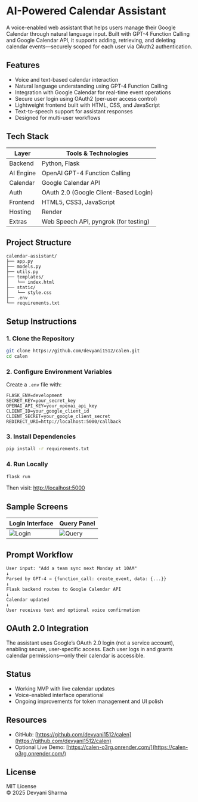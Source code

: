 # AI-Powered Calendar Assistant

A voice-enabled web assistant that helps users manage their Google Calendar through natural language input. Built with GPT-4 Function Calling and Google Calendar API, it supports adding, retrieving, and deleting calendar events—securely scoped for each user via OAuth2 authentication.

## Features

- Voice and text-based calendar interaction
- Natural language understanding using GPT-4 Function Calling
- Integration with Google Calendar for real-time event operations
- Secure user login using OAuth2 (per-user access control)
- Lightweight frontend built with HTML, CSS, and JavaScript
- Text-to-speech support for assistant responses
- Designed for multi-user workflows

## Tech Stack

| Layer      | Tools & Technologies                       |
|------------|--------------------------------------------|
| Backend    | Python, Flask                              |
| AI Engine  | OpenAI GPT-4 Function Calling              |
| Calendar   | Google Calendar API                        |
| Auth       | OAuth 2.0 (Google Client-Based Login)      |
| Frontend   | HTML5, CSS3, JavaScript                    |
| Hosting    |  Render                                    |
| Extras     | Web Speech API, pyngrok (for testing)      |

## Project Structure

```
calendar-assistant/
├── app.py
├── models.py
├── utils.py
├── templates/
│   └── index.html
├── static/
│   └── style.css
├── .env
└── requirements.txt
```

## Setup Instructions

### 1. Clone the Repository
```bash
git clone https://github.com/devyani1512/calen.git
cd calen
```

### 2. Configure Environment Variables
Create a `.env` file with:
```
FLASK_ENV=development
SECRET_KEY=your_secret_key
OPENAI_API_KEY=your_openai_api_key
CLIENT_ID=your_google_client_id
CLIENT_SECRET=your_google_client_secret
REDIRECT_URI=http://localhost:5000/callback
```

### 3. Install Dependencies
```bash
pip install -r requirements.txt
```

### 4. Run Locally
```bash
flask run
```
Then visit: [http://localhost:5000](http://localhost:5000)

## Sample Screens

| Login Interface          | Query Panel              |
|--------------------------|--------------------------|
| ![Login](screenshots/login.png) | ![Query](screenshots/query.png) |

## Prompt Workflow

```
User input: "Add a team sync next Monday at 10AM"
↓
Parsed by GPT-4 → {function_call: create_event, data: {...}}
↓
Flask backend routes to Google Calendar API
↓
Calendar updated
↓
User receives text and optional voice confirmation
```

## OAuth 2.0 Integration

The assistant uses Google’s OAuth 2.0 login (not a service account), enabling secure, user-specific access. Each user logs in and grants calendar permissions—only their calendar is accessible.

## Status

- Working MVP with live calendar updates
- Voice-enabled interface operational
- Ongoing improvements for token management and UI polish

## Resources

- GitHub: [https://github.com/devyani1512/calen](https://github.com/devyani1512/calen)
- Optional Live Demo: [https://calen-o3rg.onrender.com/](https://calen-o3rg.onrender.com/)

## License

MIT License  
© 2025 Devyani Sharma
